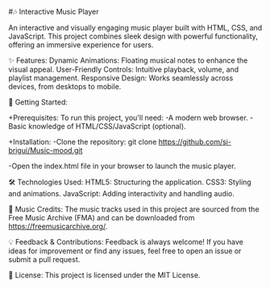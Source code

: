 #🎶 Interactive Music Player

An interactive and visually engaging music player built with HTML, CSS, and JavaScript. This project combines sleek design with powerful functionality, offering an immersive experience for users.

✨ Features:
Dynamic Animations: Floating musical notes to enhance the visual appeal.
User-Friendly Controls: Intuitive playback, volume, and playlist management.
Responsive Design: Works seamlessly across devices, from desktops to mobile.


🚀 Getting Started:

+Prerequisites:
      To run this project, you'll need:
        -A modern web browser.
        -Basic knowledge of HTML/CSS/JavaScript (optional).

+Installation:
  -Clone the repository:
        git clone https://github.com/si-brigui/Music-mood.git  

 -Open the index.html file in your browser to launch the music player.

 🛠️ Technologies Used:
        HTML5: Structuring the application.
        CSS3: Styling and animations.
        JavaScript: Adding interactivity and handling audio.

🎵 Music Credits:
        The music tracks used in this project are sourced from the Free Music Archive (FMA) and can be downloaded from https://freemusicarchive.org/.

💡 Feedback & Contributions:
      Feedback is always welcome! If you have ideas for improvement or find any issues, feel free to open an issue or submit a pull request.

📜 License:
   This project is licensed under the MIT License.
